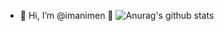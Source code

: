 - 👋 Hi, I’m @imanimen 👀
![Anurag's github stats](https://github-readme-stats.vercel.app/api?username=imanimen)
